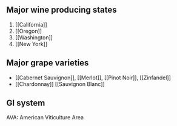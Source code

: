 Major wine producing states
---
1. [[California]]
2. [[Oregon]]
3. [[Washington]] 
4. [[New York]]


Major grape varieties
---
+ [[Cabernet Sauvignon]], [[Merlot]], [[Pinot Noir]], [[Zinfandel]]
+ [[Chardonnay]] [[Sauvignon Blanc]]

GI system
---
AVA: American Viticulture Area
